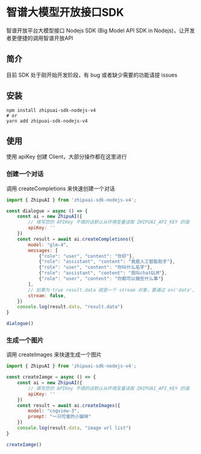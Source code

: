 # 智谱大模型开放接口SDK
智谱开放平台大模型接口 Nodejs SDK (Big Model API SDK in Nodejs)，让开发者更便捷的调用智谱开放API

## 简介

目前 SDK 处于刚开始开发阶段，有 bug 或者缺少需要的功能请提 issues

## 安装

```shell
npm install zhipuai-sdk-nodejs-v4
# or
yarn add zhipuai-sdk-nodejs-v4
```

## 使用

使用 apiKey 创建 Client，大部分操作都在这里进行

### 创建一个对话

调用 createCompletions 来快速创建一个对话

```javascript
import { ZhipuAI } from 'zhipuai-sdk-nodejs-v4';

const dialogue = async () => {
    const ai = new ZhipuAI({
        // 填写您的 APIKey 不填的话默认从环境变量读取 ZHIPUAI_API_KEY 的值
        apiKey: ''
    })
    const result = await ai.createCompletions({
        model: "glm-4",
        messages: [
            {"role": "user", "content": "你好"},
            {"role": "assistant", "content": "我是人工智能助手"},
            {"role": "user", "content": "你叫什么名字"},
            {"role": "assistant", "content": "我叫chatGLM"},
            {"role": "user", "content": "你都可以做些什么事"}
        ],
        // 如果为 true result.data 就是一个 stream 对象，要通过 on('data', (buffer) => void) 读取数据
        stream: false, 
    })
    console.log(result.data, "result.data")
}

dialogue()
```

### 生成一个图片

调用 createImages 来快速生成一个图片

```javascript
import { ZhipuAI } from 'zhipuai-sdk-nodejs-v4';

const createIamge = async () => {
    const ai = new ZhipuAI({
        // 填写您的 APIKey 不填的话默认从环境变量读取 ZHIPUAI_API_KEY 的值
        apiKey: ''
    })
    const result = await ai.createImages({
        model: "cogview-3",
        prompt: "一只可爱的小猫咪"
    })
    console.log(result.data, "image url list")
}

createIamge()
```